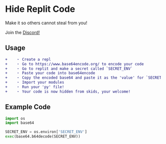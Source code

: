 # Hide Replit Code

Make it so others cannot steal from you!

Join the [Discord!](https://discord.gg/qybBqmkcnE)

## Usage

```diff
+    ・ Create a repl
+    ・ Go to https://www.base64encode.org/ to encode your code
+    ・ Go to replit and make a secret called `SECRET_ENV`
+    ・ Paste your code into base64encode
+    ・ Copy the encoded base64 and paste it as the 'value' for `SECRET_ENV`
+    ・ Import your modules
+    ・ Run your 'py' file!
+    ・ Your code is now hidden from skids, your welcome!
```

## Example Code
```py
import os
import base64

SECRET_ENV = os.environ['SECRET_ENV']
exec(base64.b64decode(SECRET_ENV))
```
